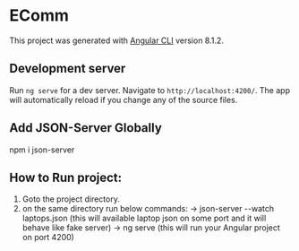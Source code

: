 # EComm

This project was generated with [Angular CLI](https://github.com/angular/angular-cli) version 8.1.2.

## Development server

Run `ng serve` for a dev server. Navigate to `http://localhost:4200/`. The app will automatically reload if you change any of the source files.

## Add JSON-Server Globally 
 
npm i json-server

## How to Run project:

1. Goto the project directory. 
2. on the same directory run below commands:
   -> json-server --watch laptops.json  (this will available laptop json on some port and it will behave like fake server)
   -> ng serve  (this will run your Angular project on port 4200)

